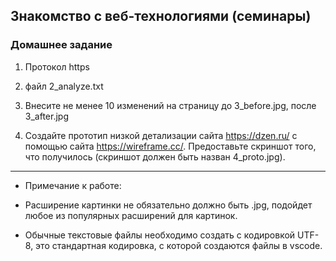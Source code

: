 ## Знакомство с веб-технологиями (семинары)
### Домашнее задание
1. Протокол https

2. файл 2_analyze.txt

3. Внесите не менее 10 изменений на страницу до 3_before.jpg, после 3_after.jpg 

4. Создайте прототип низкой детализации сайта https://dzen.ru/ с помощью сайта https://wireframe.cc/. Предоставьте скриншот того, что получилось (скриншот должен быть назван 4_proto.jpg).
---
- Примечание к работе:

- Расширение картинки не обязательно должно быть .jpg, подойдет любое из популярных расширений для картинок.

- Обычные текстовые файлы необходимо создать с кодировкой UTF-8, это стандартная кодировка, с которой создаются файлы в vscode.